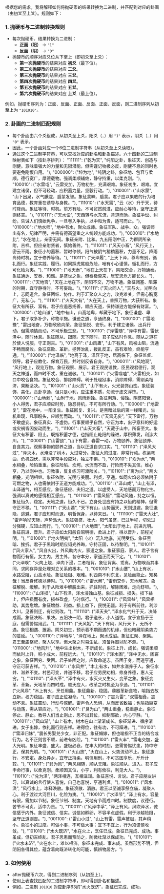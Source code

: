 根据您的需求，我将解释如何将抛硬币的结果转换为二进制，并匹配到对应的卦画（由初爻至上爻）。规则如下：

### 1. 抛硬币与二进制转换规则
- 每次抛硬币，结果转换为二进制：
  - **正面（阳）** → `"1"`
  - **反面（阴）** → `"0"`
- 抛硬币的顺序对应爻位从下至上（即初爻至上爻）：
  - **第一次抛硬币**的结果对应 **初爻**（最下位）。
  - **第二次抛硬币**的结果对应 **二爻**。
  - **第三次抛硬币**的结果对应 **三爻**。
  - **第四次抛硬币**的结果对应 **四爻**。
  - **第五次抛硬币**的结果对应 **五爻**。
  - **第六次抛硬币**的结果对应 **上爻**（最上位）。

例如，抛硬币序列为：正面、反面、正面、反面、正面、反面，则二进制序列从初至上为 `"101010"`。

### 2. 卦画的二进制匹配规则
- 每个卦画由六个爻组成，从初爻至上爻，阳爻（`⚊`）用 `"1"` 表示，阴爻（`⚋`）用 `"0"` 表示。
- 因此，一个卦画对应一个6位二进制字符串（从初爻至上爻读取）。
- 通过这个二进制字符串，可以查找对应的卦名和卦象描述。六十四卦的二进制映射表如下（按卦序排列）：
"111111": ("乾为天", "纯阳之卦，象征天、创造与刚健。意味着强大的力量和无限潜能，但需谨记物极必反，刚健不息的同时也要避免刚愎自用。"),
"000000": ("坤为地", "纯阴之卦，象征地、包容与柔顺。德行宽广，厚德载物。强调柔顺辅佐，静守持重，以柔克刚。"),
"100010": ("水雷屯", "云雷交加，万物初生，充满艰难。象征初生、艰难。宜建立诸侯，但不可轻动，应积蓄力量，坚毅行动。"),
"010001": ("山水蒙", "山下出泉，水气朦胧，启蒙发智。象征蒙昧、启蒙。君子应以果敢的行为培育品德，教育重在诱导与身教。"),
"111010": ("水天需", "云（水）升于天，待时降雨。象征等待、时机。前方有险，不可贸然前进，应耐心等待，坚守正道则终吉。"),
"010111": ("天水讼", "天西转与水东流，背道而驰。象征争讼、纠纷。告诫人们慎始免争，一旦卷入争执，以中和为贵，适可而止。"),
"010000": ("地水师", "地中有水，聚众成师。象征军队、战争、众。强调师出有名，纪律严明，并需有德高望重之人统领方能成功。"),
"000010": ("水地比", "水在地上，亲密无间。象征亲附、比和。九五阳刚中正，为群阴所亲附，吉祥。但应亲附贤者，慎始善终。"),
"111011": ("风天小畜", "风行天上，密云不雨。象征小的蓄积、暂时停顿。阳气被阴气稍稍蓄积，力量不足，降雨尚待时机，宜于修养等待。"),
"110111": ("天泽履", "上天下泽，尊卑有别，循礼而行。象征实践、履行。如同踩虎尾般危险，唯有小心谨慎，循礼而行，方可化险为夷。"),
"111000": ("地天泰", "地在上天在下，阴阳交合，万物通泰。象征通达、安泰、和谐。是盛世之象，但泰极否来，居安思危方能长久。"),
"000111": ("天地否", "天在上地在下，阴阳不交，万物不通。象征闭塞、阻滞的时期，宜守静待时，不可妄动。"),
"101111": ("天火同人", "天与火，光明向上，志同道合。象征团结、协作。利于汇聚众人之力，攻克难关，但需心胸宽广，无私心。"),
"111101": ("火天大有", "火在天上，普照万物，大获所有。象征大有所获、富有。君子应遏恶扬善，顺应天道，保持谦逊方能保有财富。"),
"001000": ("地山谦", "地中有山，山高地卑，却藏于地下。象征谦虚、卑下。君子取多补少，称物平施。谦逊之道，亨通终身。"),
"000100": ("雷地豫", "雷出地奋，万物欣欣向荣。象征愉悦、安乐。利于建立诸侯、出兵行动，但需顺情而动，不可乐极生悲。"),
"100110": ("泽雷随", "泽中有雷，雷伏泽中，随时休息。象征随从、跟随。天下随时，君子应依时作息。随从之道在於使人悦服，守正则吉。"),
"011001": ("山风蛊", "山下有风，风被山阻，流通不畅而腐败。象征腐败、革新。拯弊治乱，拨乱反正，虽有艰险，终能亨通。"),
"110000": ("地泽临", "地高于泽，泽容于地，居高临下。象征监督、领导。君子应教化、保育万民，并时刻反省自身。"),
"000011": ("风地观", "风行地上，观览万物。象征观察、展示。君王观民设教，臣民观君德行。观天之神道，而四时不忒，重在诚敬。"),
"100101": ("火雷噬嗑", "火雷相交，如口中咬合食物。象征咬合、排除障碍。利于处理狱事，消除障碍，需刚柔相济，果断坚决。"),
"101001": ("山火贲", "山下有火，火光装饰山峦。象征装饰、美化。贲卦亨通，但只是小利，应注重本质，勿流于虚文浮饰。"),
"000001": ("山地剥", "山附于地，风雨剥蚀。象征剥落、侵蚀。阴盛阳衰，小人得势，君子应顺应时势，隐忍待机，不可有所行动。"),
"100000": ("地雷复", "雷在地中，一阳复生。象征回复、复兴。是黑暗过后的第一缕曙光，生机重现，凡事盼头，应顺势而动。"),
"100111": ("天雷无妄", "天下雷行，万物不敢虚妄。象征真实、不虚伪。行事要顺乎自然，守正为本，出乎意料的好运或灾祸皆因妄动而生。"),
"111001": ("山天大畜", "天藏于山中，所畜至大。象征大有积蓄、阻止。既指积蓄才德，也指阻止乾阳的躁进，厚积薄发，利涉大川。"),
"100001": ("山雷颐", "山下有雷，春雷一动，万物颐养。象征颐养、自食其力。观察事物的颐养之道，当以正道自求口实。"),
"011110": ("泽风大过", "泽灭木，水淹没了树木，太过常分。象征大的过度、非常行动。栋梁弯曲，危机四伏，需以非常手段应对，独立不惧。"),
"010010": ("坎为水", "两水相叠，险陷重重。象征险陷、坎坷。水流而不盈，行险而不失其信。维心亨，乃以刚中也。习教事，反复练习可渡险关。"),
"101101": ("离为火", "两火相叠，光明相继。象征依附、光明与美丽。利贞，亨通。如同火焰必须依附于可燃之物，人也需依附于正道方能成功。"),
"001110": ("泽山咸", "山上有泽，山泽通气，相互感应。象征感应、夫妇之道。以虚受人，天地感而万物化生。强调以真诚的感情相互感应。"),
"011100": ("雷风恒", "雷动风随，持之以恒。象征恒久、稳定。天地之道，恒久不已。立身处世应有持之以恒的精神，但需守正不移。"),
"001111": ("天山遁", "天下有山，山势逼天，天则退避。象征退隐、逃避。君子应知时而退，明哲保身，以待来日。"),
"111100": ("雷天大壮", "雷声响彻天际，声势浩大。象征强盛、壮大。阳气虽盛，已过半程，切忌过分强硬，应知止而行。"),
"000101": ("火地晋", "太阳出于地上，前进光明。象征前进、晋升。君子应如太阳般自昭明德，柔进上行，得以晋升，前程光明。"),
"101000": ("地火明夷", "太阳（火）沉入地底，光明受伤。象征黑暗、挫折。君子于黑暗时期应韬光养晦，守持正固，以待黎明。"),
"101011": ("风火家人", "风自火出，外风助内火，家道之象。象征家庭、家人。君子言有物而行有恒。女主内，男主外，各守本分，家道正而天下定。"),
"110101": ("火泽睽", "火向上烧，泽向下浸，二者相背。象征背离、乖离。万物睽而其事同，求同存异是处理对立关系的根本。"),
"001010": ("水山蹇", "山上有水，水路受阻，山高水险。象征险阻、艰难。利西南不利东北，见险而能止，知矣哉！当反身修德以待时。"),
"010100": ("雷水解", "雷雨交作，天地解冻。象征解脱、缓解。利于从险难中解脱出来，抓住时机，解除困难，走向舒坦。"),
"110001": ("山泽损", "山下有泽，泽水浸蚀山基。象征减损、损失。损下益上，但应损而有度，损益盈虚，与时偕行。"),
"100011": ("风雷益", "风雷相助，其势愈增。象征增益、利益。损上益下，民悦无疆。利于有所前往，利涉大川。见善则迁，有过则改。"),
"111110": ("泽天夬", "泽水化气升于天，决降成雨。象征决断、果决。五阳决一阴，君子道长，小人道忧。宜于宣扬于王庭，但需警惕用武。"),
"011111": ("天风姤", "天下有风，风行天下，无所不遇。象征相遇、邂逅。阴爻初生，预示着不期而遇的机缘，但也暗藏阴柔势力的蔓延。"),
"000110": ("泽地萃", "泽在地上，聚水成沼。象征汇聚、聚集。君王至庙祭祀，聚人以享。但大聚之时易生乱，须备兵器以防不测。"),
"011000": ("地风升", "地中生出树木，不断成长。象征上升、成长。强调柔顺而依时上升，积小成大，前程远大。"),
"010110": ("泽水困", "泽中无水，困窘之象。象征困穷、受困。君子处困之时，应致命遂志。虽困于身，而道亨通，守正可获吉祥。"),
"011010": ("水风井", "木上有水，如井水滋养于人。象征水井、滋养不变。村邑可变，井道不移。君子应劳民劝相，修身养德，惠人无穷。"),
"101110": ("泽火革", "泽中有火，水灭火又生火，变革之象。象征变革、革新。天地革而四时成。顺天应人，改革之时机至为亨通。"),
"011101": ("火风鼎", "木上有火，烹任用鼎。象征鼎新、稳固。鼎器革新食物，喻指去故立新，权力稳固。君子应正位凝命。"),
"100100": ("震为雷", "双雷相叠，震动不息。象征震动、行动与惊醒。雷声令人恐惧，从而反省致福；也喻指巨变与动荡，需从容应对。"),
"001001": ("艮为山", "两山重叠，稳重静止。象征停止、静止。教导人们当止则止，思不出其位，抑制邪欲，内心宁静。"),
"001011": ("风山渐", "山上有木，树木在山上渐渐成长。象征渐进、循序渐进。女子出嫁，依礼而行则吉祥。进得位，往有功，不可躁进。"),
"110100": ("雷泽归妹", "震长男娶兑少女，非正配。象征婚嫁，但也喻指不正当的结合或行为。名不正则言不顺，前进有凶险。"),
"101100": ("雷火丰", "雷电交加，盛大光明。象征丰盛、盛大。盛极必衰，在丰大的时刻，更需警惕忧患，持中守正，保其光明。"),
"001101": ("火山旅", "火在山上，火势流动不止。象征旅行、不安定。身处异乡，宜守正持柔，明慎用刑，不可贪图享乐，斤斤计较。"),
"011011": ("巽为风", "两风相随，顺从无阻。象征顺从、进入。君子应申命行事，以柔克刚。柔顺因其位，小亨，利有攸往，利见大人。"),
"110110": ("兑为泽", "两泽相连，互相滋润。象征喜悦、言说。君子应朋友讲习，以真诚的言行使人喜悦，自己也喜悦，亨通利贞。"),
"010011": ("风水涣", "风行水上，冰释涣散。象征涣散、消散。君王以至诚享祭立庙，凝聚人心。利于渡过大河巨川，化险为夷。"),
"110010": ("水泽节", "泽上有水，容量有限，需加以节制。象征节制、制度。天地有节而成四时。制数度，议德行。苦节不可贞，适中为贵。"),
"110011": ("风泽中孚", "泽上有风，风吹泽水，诚信感于内外。象征诚信、信实。诚信如孵卵，不容半点虚假。利于涉越险阻，坚守正道则吉。"),
"001100": ("雷山小过", "山上有雷，雷声被阻，其声稍小。象征小的过度。可做小事，不可做大事；宜下不宜上，行为须谨慎收敛。"),
"101010": ("水火既济", "水在火上，烹任已成。象征已完成、成功。事虽成，但初吉终乱。君子思患而豫防之，防微杜渐以保成功。"),
"010101": ("火水未济", "火在水上，难以相济。象征未完成、事未成。虽然形势不明，但阴阳各得其位，蕴含着向既济转化的可能，慎辨物居方。")
### 3. 如何使用
-  after抛硬币六次，得到二进制序列（从初至上）。
- 使用上表查找匹配的二进制字符串，即可得到卦名和描述。
- 例如，二进制 `101010` 对应卦序63的“水火既济”，象征已完成、成功。


